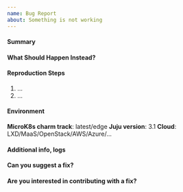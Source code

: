 ```yaml
---
name: Bug Report
about: Something is not working
---
```


<!--
   Thank you for submitting an issue. Please fill in the template below
   information about the bug you encountered.
-->

#### Summary
<!-- Please explain the bug in a few short sentences -->

#### What Should Happen Instead?
<!-- Please explain what the expected behavior is -->

#### Reproduction Steps
<!-- Are you able to consistently reproduce the issue? Please add a list of steps that lead to the bug. -->

1. ...
2. ...

#### Environment
<!-- What is the environment where the bug occurs? -->

**MicroK8s charm track**: latest/edge
**Juju version**: 3.1
**Cloud**: LXD/MaaS/OpenStack/AWS/Azure/...

#### Additional info, logs
<!-- Please attach the output of `juju status`, `juju debug-log --replay`, or `juju export-bundle` if needed -->

#### Can you suggest a fix?
<!-- (This section is optional). How do you propose that the issue be fixed? -->

#### Are you interested in contributing with a fix?
<!-- yes/no, or @mention maintainers. Community contributions are welcome. -->

<!-- Thank you for making MicroK8s better -->
